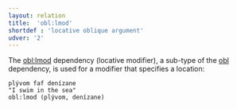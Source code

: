 ```yaml
---
layout: relation
title:  'obl:lmod'
shortdef : 'locative oblique argument'
udver: '2'
---
```


The [obl:lmod]() dependency (locative modifier), a sub-type of the [obl]() dependency, is used for a modifier that specifies a location:

~~~ sdparse
plývom faf denízane 
"I swim in the sea"
obl:lmod (plývom, denízane)  
~~~ 
